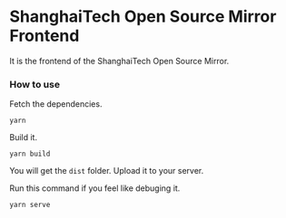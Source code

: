 # ShanghaiTech Open Source Mirror Frontend

It is the frontend of the ShanghaiTech Open Source Mirror.

### How to use

Fetch the dependencies.

```
yarn
```

Build it.

```
yarn build
```

You will get the `dist` folder. Upload it to your server.

Run this command if you feel like debuging it.

```
yarn serve
```